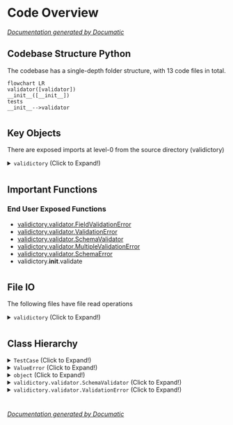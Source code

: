# Code Overview

[_Documentation generated by Documatic_](https://www.documatic.com)

<!---Documatic-section-Codebase Structure Python-start--->
## Codebase Structure Python

The codebase has a single-depth folder structure,
                with 13 code files in total.

<!---Documatic-block-system_architecture-start--->
```mermaid
flowchart LR
validator([validator])
__init__([__init__])
tests
__init__-->validator
```
<!---Documatic-block-system_architecture-end--->

# #
<!---Documatic-section-Codebase Structure Python-end--->

<!---Documatic-section-Key Objects-start--->
## Key Objects

There are exposed imports at level-0
from the source directory (validictory)

<!---Documatic-block-validictory-start--->
<details>
	<summary><code>validictory</code> (Click to Expand!)</summary>

* `validictory.validator.FieldValidationError`
* `validictory.validator.MultipleValidationError`
* `validictory.validator.SchemaError`
* `validictory.validator.SchemaValidator`
* `validictory.validator.ValidationError`
</details>
<!---Documatic-block-validictory-end--->

# #
<!---Documatic-section-Key Objects-end--->

<!---Documatic-section-Important Functions-start--->
## Important Functions

<!---Documatic-block-important_funcs-start--->
<!---Documatic-block-end_user_funcs-start--->
### End User Exposed Functions

* [validictory.validator.FieldValidationError](3-validictory_validator.md#validictory.validator.FieldValidationError)
* [validictory.validator.ValidationError](3-validictory_validator.md#validictory.validator.ValidationError)
* [validictory.validator.SchemaValidator](3-validictory_validator.md#validictory.validator.SchemaValidator)
* [validictory.validator.MultipleValidationError](3-validictory_validator.md#validictory.validator.MultipleValidationError)
* [validictory.validator.SchemaError](3-validictory_validator.md#validictory.validator.SchemaError)
* validictory.__init__.validate
<!---Documatic-block-end_user_funcs-end--->
<!---Documatic-block-important_funcs-end--->

# #
<!---Documatic-section-Important Functions-end--->

<!---Documatic-section-File IO-start--->
## File IO

<!---Documatic-block-file_io-start--->
The following files have file read operations

<!---Documatic-block-validictory-start--->
<details>
	<summary><code>validictory</code> (Click to Expand!)</summary>

* validictory.__init__
</details>
<!---Documatic-block-validictory-end--->
<!---Documatic-block-file_io-end--->

# #
<!---Documatic-section-File IO-end--->

<!---Documatic-section-Class Hierarchy-start--->
## Class Hierarchy

<!---Documatic-block-TestCase-start--->
<details>
	<summary><code>TestCase</code> (Click to Expand!)</summary>

* validictory.tests.test_fail_fast.TestFailFast
* validictory.tests.test_items.TestAdditionalItems
* validictory.tests.test_items.TestItems
</details>
<!---Documatic-block-TestCase-end--->

<!---Documatic-block-ValueError-start--->
<details>
	<summary><code>ValueError</code> (Click to Expand!)</summary>

* [validictory.validator.SchemaError](3-validictory_validator.md#validictory.validator.SchemaError)
* [validictory.validator.ValidationError](3-validictory_validator.md#validictory.validator.ValidationError)
</details>
<!---Documatic-block-ValueError-end--->

<!---Documatic-block-object-start--->
<details>
	<summary><code>object</code> (Click to Expand!)</summary>

* [validictory.validator.SchemaValidator](3-validictory_validator.md#validictory.validator.SchemaValidator)
</details>
<!---Documatic-block-object-end--->

<!---Documatic-block-validictory.validator.SchemaValidator-start--->
<details>
	<summary><code>validictory.validator.SchemaValidator</code> (Click to Expand!)</summary>

* validictory.tests.test_type.DateValidator
</details>
<!---Documatic-block-validictory.validator.SchemaValidator-end--->

<!---Documatic-block-validictory.validator.ValidationError-start--->
<details>
	<summary><code>validictory.validator.ValidationError</code> (Click to Expand!)</summary>

* validictory.validator.DependencyValidationError
* [validictory.validator.FieldValidationError](3-validictory_validator.md#validictory.validator.FieldValidationError)
* [validictory.validator.MultipleValidationError](3-validictory_validator.md#validictory.validator.MultipleValidationError)
* validictory.validator.RequiredFieldValidationError
</details>
<!---Documatic-block-validictory.validator.ValidationError-end--->

# #
<!---Documatic-section-Class Hierarchy-end--->

[_Documentation generated by Documatic_](https://www.documatic.com)